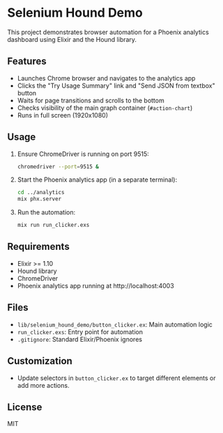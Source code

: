 # Selenium Hound Demo

This project demonstrates browser automation for a Phoenix analytics dashboard using Elixir and the Hound library.

## Features

- Launches Chrome browser and navigates to the analytics app
- Clicks the "Try Usage Summary" link and "Send JSON from textbox" button
- Waits for page transitions and scrolls to the bottom
- Checks visibility of the main graph container (`#action-chart`)
- Runs in full screen (1920x1080)

## Usage

1. Ensure ChromeDriver is running on port 9515:
   ```bash
   chromedriver --port=9515 &
   ```
2. Start the Phoenix analytics app (in a separate terminal):
   ```bash
   cd ../analytics
   mix phx.server
   ```
3. Run the automation:
   ```bash
   mix run run_clicker.exs
   ```

## Requirements

- Elixir >= 1.10
- Hound library
- ChromeDriver
- Phoenix analytics app running at http://localhost:4003

## Files

- `lib/selenium_hound_demo/button_clicker.ex`: Main automation logic
- `run_clicker.exs`: Entry point for automation
- `.gitignore`: Standard Elixir/Phoenix ignores

## Customization

- Update selectors in `button_clicker.ex` to target different elements or add more actions.

## License

MIT

